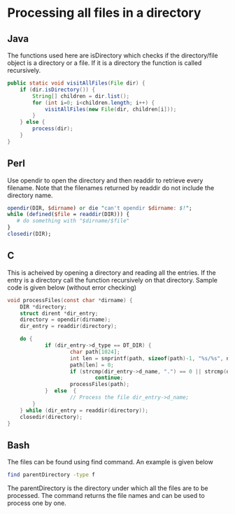 # Processing all files in a directory

## Java

The functions used here are isDirectory which checks if the directory/file object is a directory or a file. If it is a directory the function is called recursively.

```java
public static void visitAllFiles(File dir) {
    if (dir.isDirectory()) {
        String[] children = dir.list();
        for (int i=0; i<children.length; i++) {
            visitAllFiles(new File(dir, children[i]));
        }
    } else {
        process(dir);
    }
}
```

## Perl

Use opendir to open the directory and then readdir to retrieve every filename. Note that the filenames returned by readdir do not include the directory name.

```perl
opendir(DIR, $dirname) or die "can't opendir $dirname: $!";
while (defined($file = readdir(DIR))) {
   # do something with "$dirname/$file"
}
closedir(DIR);
```

## C
This is acheived by opening a directory and reading all the entries. If the entry is a directory call the function recursively on that directory. Sample code is given below (without error checking)

```c
void processFiles(const char *dirname) {
	DIR *directory;
	struct dirent *dir_entry;
	directory = opendir(dirname);
	dir_entry = readdir(directory);

	do {
    		if (dir_entry->d_type == DT_DIR) {
        			char path[1024];
        			int len = snprintf(path, sizeof(path)-1, "%s/%s", name, dir_entry->d_name);
        			path[len] = 0;
        			if (strcmp(dir_entry->d_name, ".") == 0 || strcmp(dir_entry->d_name, "..") == 0)
            				continue;
        			processFiles(path);
    		}  else  {
        			// Process the file dir_entry->d_name;
		}
	} while (dir_entry = readdir(directory));
	closedir(directory);
}
```

## Bash

The files can be found using find command. An example is given below

```bash
find parentDirectory -type f
```

The parentDirectory is the directory under which all the files are to be processed. The command returns the file names and can be used to process one by one.

